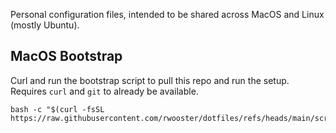 Personal configuration files, intended to be shared across MacOS and Linux (mostly Ubuntu).


## MacOS Bootstrap

Curl and run the bootstrap script to pull this repo and run the setup. Requires `curl` and `git` to already be available.
```
bash -c "$(curl -fsSL https://raw.githubusercontent.com/rwooster/dotfiles/refs/heads/main/scripts/bootstrap_macos.sh)"
```
